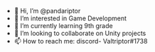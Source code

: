 - 👋 Hi, I’m @pandariptor
- 👀 I’m interested in Game Development
- 🌱 I’m currently learning 9th grade
- 💞️ I’m looking to collaborate on Unity projects
- 📫 How to reach me: discord- Valtriptor#1738

<!---
pandariptor/pandariptor is a ✨ special ✨ repository because its `README.md` (this file) appears on your GitHub profile.
You can click the Preview link to take a look at your changes.
--->
